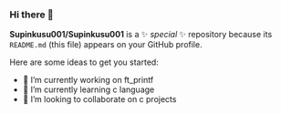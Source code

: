 ### Hi there 👋

**Supinkusu001/Supinkusu001** is a ✨ _special_ ✨ repository because its `README.md` (this file) appears on your GitHub profile.

Here are some ideas to get you started:

- 🔭 I’m currently working on ft_printf
- 🌱 I’m currently learning c language
- 👯 I’m looking to collaborate on c projects
<!-- - 🤔 I’m looking for help with ... 
- 💬 Ask me about ...
- 📫 How to reach me: ...
- 😄 Pronouns: ...
- ⚡ Fun fact: ...
-->
